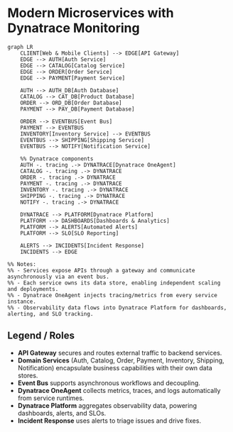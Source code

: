 # Modern Microservices with Dynatrace Monitoring

```mermaid
graph LR
    CLIENT[Web & Mobile Clients] --> EDGE[API Gateway]
    EDGE --> AUTH[Auth Service]
    EDGE --> CATALOG[Catalog Service]
    EDGE --> ORDER[Order Service]
    EDGE --> PAYMENT[Payment Service]

    AUTH --> AUTH_DB[Auth Database]
    CATALOG --> CAT_DB[Product Database]
    ORDER --> ORD_DB[Order Database]
    PAYMENT --> PAY_DB[Payment Database]

    ORDER --> EVENTBUS[Event Bus]
    PAYMENT --> EVENTBUS
    INVENTORY[Inventory Service] --> EVENTBUS
    EVENTBUS --> SHIPPING[Shipping Service]
    EVENTBUS --> NOTIFY[Notification Service]

    %% Dynatrace components
    AUTH -. tracing .-> DYNATRACE[Dynatrace OneAgent]
    CATALOG -. tracing .-> DYNATRACE
    ORDER -. tracing .-> DYNATRACE
    PAYMENT -. tracing .-> DYNATRACE
    INVENTORY -. tracing .-> DYNATRACE
    SHIPPING -. tracing .-> DYNATRACE
    NOTIFY -. tracing .-> DYNATRACE

    DYNATRACE --> PLATFORM[Dynatrace Platform]
    PLATFORM --> DASHBOARDS[Dashboards & Analytics]
    PLATFORM --> ALERTS[Automated Alerts]
    PLATFORM --> SLO[SLO Reporting]

    ALERTS --> INCIDENTS[Incident Response]
    INCIDENTS --> EDGE

%% Notes:
%% - Services expose APIs through a gateway and communicate asynchronously via an event bus.
%% - Each service owns its data store, enabling independent scaling and deployments.
%% - Dynatrace OneAgent injects tracing/metrics from every service instance.
%% - Observability data flows into Dynatrace Platform for dashboards, alerting, and SLO tracking.
```

## Legend / Roles

- **API Gateway** secures and routes external traffic to backend services.
- **Domain Services** (Auth, Catalog, Order, Payment, Inventory, Shipping, Notification) encapsulate business capabilities with their own data stores.
- **Event Bus** supports asynchronous workflows and decoupling.
- **Dynatrace OneAgent** collects metrics, traces, and logs automatically from service runtimes.
- **Dynatrace Platform** aggregates observability data, powering dashboards, alerts, and SLOs.
- **Incident Response** uses alerts to triage issues and drive fixes.
